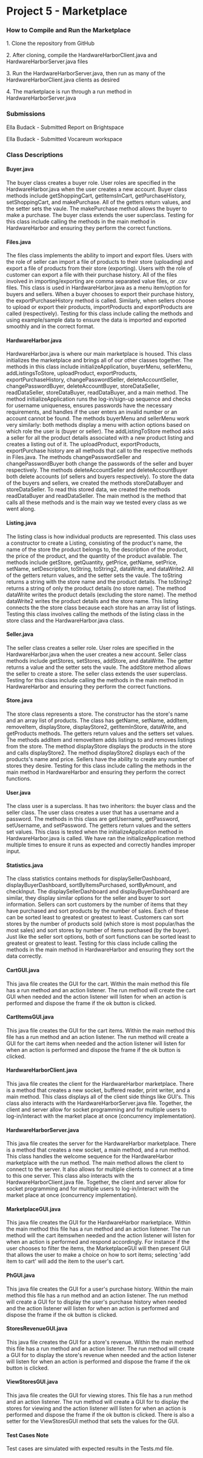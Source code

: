 # Project 5 - Marketplace

<h3>How to Compile and Run the Marketplace</h3>
<p>1. Clone the repository from GitHub</p>
<p>2. After cloning, compile the HardwareHarborClient.java and HardwareHarborServer.java files</p>
<p>3. Run the HardwareHarborServer.java, then run as many of the HardwareHarborClient.java clients as desired</p>
<p>4. The marketplace is run through a run method in HardwareHarborServer.java</p>

<h3>Submissions</h3>
<p>Ella Budack - Submitted Report on Brightspace</p>
<p>Ella Budack - Submitted Vocareum workspace</p>

<h3>Class Descriptions</h3>

<h4>Buyer.java</h4>
The buyer class creates a buyer role. User roles are specified in the HardwareHarbor.java when the user creates a new account. Buyer class methods include getShoppingCart, getItemsInCart, getPurchaseHistory, setShoppingCart, and makePurchase. All of the getters return values, and the setter sets the vaule. The makePurchase method allows the buyer to make a purchase. The buyer class extends the user superclass. Testing for this class include calling the methods in the main method in HardwareHarbor and ensuring they perform the correct functions.

<h4>Files.java</h4>
The files class implements the ability to import and export files. Users with the role of seller can import a file of products to their store (uploading) and export a file of products from their store (exporting). Users with the role of customer can export a file with their purchase history. All of the files involved in importing/exporting are comma separated value files, or .csv files. This class is used in HardwareHarbor.java as a menu item/option for buyers and sellers. When a buyer chooses to export their purchase history, the exportPurchaseHistory method is called. Similarly, when sellers choose to upload or export their products, importProducts and exportProducts are called (respectively). Testing for this class include calling the methods and using example/sample data to ensure the data is imported and exported smoothly and in the correct format.

<h4>HardwareHarbor.java</h4>
HardwareHarbor.java is where our main marketplace is housed. This class initializes the marketplace and brings all of our other classes together. The methods in this class include initializeApplication, buyerMenu, sellerMenu, addListingsToStore, uploadProduct, exportProducts, exportPurchaseHistory, changePasswordSeller, deleteAccountSeller, changePasswordBuyer, deleteAccountBuyer, storeDataSeller, readDataSeller, storeDataBuyer, readDataBuyer, and a main method. The method initializeApplication runs the log-in/sign-up sequence and checks for username uniqueness, ensures passwords have the necessary requirements, and handles if the user enters an invalid number or an account cannot be found. The methods buyerMenu and sellerMenu work very similarly: both methods display a menu with action options based on which role the user is (buyer or seller). The addListingToStore method asks a seller for all the product details associated with a new product listing and creates a listing out of it. The uploadProduct, exportProducts, exportPurchase history are all methods that call to the respective methods in Files.java. The methods changePasswordSeller and changePasswordBuyer both change the passwords of the seller and buyer respectively. The methods deleteAccountSeller and deleteAccountBuyer both delete accounts (of sellers and buyers respectively). To store the data of the buyers and sellers, we created the methods storeDataBuyer and storeDataSeller. To read this stored data, we created the methods readDataBuyer and readDataSeller. The main method is the method that calls all these methods and is the main way we tested every class as we went along.

<h4>Listing.java</h4>
The listing class is how individual products are represented. This class uses a constructor to create a Listing, consisting of the product's name, the name of the store the product belongs to, the description of the product, the price of the product, and the quantity of the product available. The methods include getStore, getQuantity, getPrice, getName, setPrice, setName, setDescription, toString, toString2, dataWrite, and dataWrite2. All of the getters return values, and the setter sets the vaule. The toString returns a string with the store name and the product details. The toString2 returns a string of only the product details (no store name). The method dataWrite writes the product details (excluding the store name). The method dataWrite2 writes the product details and the store name. This listing connects the the store class because each store has an array list of listings. Testing this class involves calling the methods of the listing class in the store class and the HardwareHarbor.java class.

<h4>Seller.java</h4>
The seller class creates a seller role. User roles are specified in the HardwareHarbor.java when the user creates a new account. Seller class methods include getStores, setStores, addStore, and dataWrite. The getter returns a value and the setter sets the vaule. The addStore method allows the seller to create a store. The seller class extends the user superclass. Testing for this class include calling the methods in the main method in HardwareHarbor and ensuring they perform the correct functions.

<h4>Store.java</h4>
The store class represents a store. The constructor has the store's name and an array list of products. The class has getName, setName, addItem, removeItem, displayStore, displayStore2, getItemInStore, dataWrite, and getProducts methods. The getters return values and the setters set values. The methods addItem and removeItem adds listings to and removes listings from the store. The method displayStore displays the products in the store and calls displayStore2. The method displayStore2 displays each of the products's name and price. Sellers have the ability to create any number of stores they desire. Testing for this class include calling the methods in the main method in HardwareHarbor and ensuring they perform the correct functions.

<h4>User.java</h4>
The class user is a superclass. It has two inheritors: the buyer class and the seller class. The user class creates a user that has a username and a password. The methods in this class are getUsername, getPassword, setUsername, and setPassword. The getters return values and the setters set values. This class is tested when the initializeApplication method in HardwareHarbor.java is called. We have ran the initializeApplication method multiple times to ensure it runs as expected and correctly handles improper input.

<h4>Statistics.java</h4>
The class statistics contains methods for displaySellerDashboard, displayBuyerDashboard, sortByItemsPurchased, sortByAmount, and checkInput. The displaySellerDashboard and displayBuyerDashboard are similar, they display similar options for the seller and buyer to sort information. Sellers can sort customers by the number of items that they have purchased and sort products by the number of sales. Each of these can be sorted least to greatest or greatest to least. Customers can sort stores by the number of products sold (which store is most popular/has the most sales) and sort stores by number of items purchased (by the buyer). Just like the seller sort options, both of sort functions can be sorted least to greatest or greatest to least. Testing for this class include calling the methods in the main method in HardwareHarbor and ensuring they sort the data correctly.

<h4>CartGUI.java</h4>
This java file creates the GUI for the cart. Within the main method this file has a run method and an action listener. The run method will create the cart GUI when needed and the action listener will listen for when an action is performed and dispose the frame if the ok button is clicked.

<h4>CartItemsGUI.java</h4>
This java file creates the GUI for the cart items. Within the main method this file has a run method and an action listener. The run method will create a GUI for the cart items when needed and the action listener will listen for when an action is performed and dispose the frame if the ok button is clicked.

<h4>HardwareHarborClient.java</h4>
This java file creates the client for the HardwareHarbor marketplace. There is a method that creates a new socket, buffered reader, print writer, and a main method. This class displays all of the client side things like GUI's. This class also interacts with the HardwareHarborServer.java file. Together, the client and server allow for socket programming and for multiple users to log-in/interact with the market place at once (concurrency implementation).

<h4>HardwareHarborServer.java</h4>
This java file creates the server for the HardwareHarbor marketplace. There is a method that creates a new socket, a main method, and a run method. This class handles the welcome sequence for the HardwareHarbor marketplace with the run method. The main method allows the client to connect to the server. It also allows for multiple clients to connect at a time to this one server. This class also interacts with the HardwareHarborClient.java file. Together, the client and server allow for socket programming and for multiple users to log-in/interact with the market place at once (concurrency implementation).

<h4>MarketplaceGUI.java</h4>
This java file creates the GUI for the HardwareHarbor marketplace. Within the main method this file has a run method and an action listener. The run method will the cart itemswhen needed and the action listener will listen for when an action is performed and respond accordingly. For instance if the user chooses to filter the items, the MarketplaceGUI will then present GUI that allows the user to make a choice on how to sort items; selecting 'add item to cart' will add the item to the user's cart.

<h4>PhGUI.java</h4>
This java file creates the GUI for a user's purchase history. Within the main method this file has a run method and an action listener. The run method will create a GUI for to display the user's purchase history when needed and the action listener will listen for when an action is performed and dispose the frame if the ok button is clicked.

<h4>StoresRevenueGUI.java</h4>
This java file creates the GUI for a store's revenue. Within the main method this file has a run method and an action listener. The run method will create a GUI for to display the store's revenue when needed and the action listener will listen for when an action is performed and dispose the frame if the ok button is clicked.

<h4>ViewStoresGUI.java</h4>
This java file creates the GUI for viewing stores. This file has a run method and an action listener. The run method will create a GUI for to display the stores for viewing and the action listener will listen for when an action is performed and dispose the frame if the ok button is clicked. There is also a setter for the ViewStoresGUI method that sets the values for the GUI.

<h4>Test Cases Note</h4>
Test cases are simulated with expected results in the Tests.md file.
